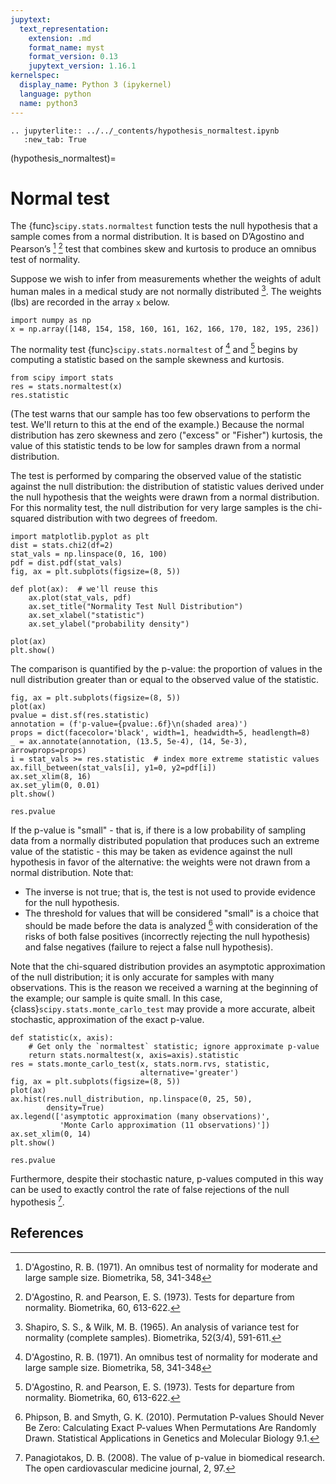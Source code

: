 ```yaml
---
jupytext:
  text_representation:
    extension: .md
    format_name: myst
    format_version: 0.13
    jupytext_version: 1.16.1
kernelspec:
  display_name: Python 3 (ipykernel)
  language: python
  name: python3
---
```


```{eval-rst}
.. jupyterlite:: ../../_contents/hypothesis_normaltest.ipynb
   :new_tab: True
```

(hypothesis_normaltest)=
# Normal test

The {func}`scipy.stats.normaltest` function tests the null hypothesis that a
sample comes from a normal distribution. It is based on D’Agostino and
Pearson’s [^1] [^2] test that combines skew and kurtosis to produce an omnibus
test of normality.

Suppose we wish to infer from measurements whether the weights of adult human
males in a medical study are not normally distributed [^3]. The weights (lbs)
are recorded in the array `x` below.

```{code-cell}
import numpy as np
x = np.array([148, 154, 158, 160, 161, 162, 166, 170, 182, 195, 236])
```

The normality test {func}`scipy.stats.normaltest` of [^1] and [^2] begins by
computing a statistic based on the sample skewness and kurtosis.

```{code-cell}
from scipy import stats
res = stats.normaltest(x)
res.statistic
```

(The test warns that our sample has too few observations to perform the test.
We'll return to this at the end of the example.) Because the normal distribution
has zero skewness and zero ("excess" or "Fisher") kurtosis, the value of this
statistic tends to be low for samples drawn from a normal distribution.

The test is performed by comparing the observed value of the statistic against
the null distribution: the distribution of statistic values derived under the
null hypothesis that the weights were drawn from a normal distribution. For this
normality test, the null distribution for very large samples is the chi-squared
distribution with two degrees of freedom.

```{code-cell}
import matplotlib.pyplot as plt
dist = stats.chi2(df=2)
stat_vals = np.linspace(0, 16, 100)
pdf = dist.pdf(stat_vals)
fig, ax = plt.subplots(figsize=(8, 5))

def plot(ax):  # we'll reuse this
    ax.plot(stat_vals, pdf)
    ax.set_title("Normality Test Null Distribution")
    ax.set_xlabel("statistic")
    ax.set_ylabel("probability density")

plot(ax)
plt.show()
```

The comparison is quantified by the p-value: the proportion of values in the
null distribution greater than or equal to the observed value of the statistic.

```{code-cell}
fig, ax = plt.subplots(figsize=(8, 5))
plot(ax)
pvalue = dist.sf(res.statistic)
annotation = (f'p-value={pvalue:.6f}\n(shaded area)')
props = dict(facecolor='black', width=1, headwidth=5, headlength=8)
_ = ax.annotate(annotation, (13.5, 5e-4), (14, 5e-3), arrowprops=props)
i = stat_vals >= res.statistic  # index more extreme statistic values
ax.fill_between(stat_vals[i], y1=0, y2=pdf[i])
ax.set_xlim(8, 16)
ax.set_ylim(0, 0.01)
plt.show()
```

```{code-cell}
res.pvalue
```

If the p-value is "small" - that is, if there is a low probability of sampling
data from a normally distributed population that produces such an extreme value
of the statistic - this may be taken as evidence against the null hypothesis in
favor of the alternative: the weights were not drawn from a normal distribution.
Note that:

- The inverse is not true; that is, the test is not used to provide
  evidence for the null hypothesis.
- The threshold for values that will be considered "small" is a choice that
  should be made before the data is analyzed [^4] with consideration of the
  risks of both false positives (incorrectly rejecting the null hypothesis)
  and false negatives (failure to reject a false null hypothesis).

Note that the chi-squared distribution provides an asymptotic approximation of
the null distribution; it is only accurate for samples with many observations.
This is the reason we received a warning at the beginning of the example; our
sample is quite small. In this case,
{class}`scipy.stats.monte_carlo_test` may provide a more accurate, albeit
stochastic, approximation of the exact p-value.

```{code-cell}
def statistic(x, axis):
    # Get only the `normaltest` statistic; ignore approximate p-value
    return stats.normaltest(x, axis=axis).statistic
res = stats.monte_carlo_test(x, stats.norm.rvs, statistic,
                             alternative='greater')
fig, ax = plt.subplots(figsize=(8, 5))
plot(ax)
ax.hist(res.null_distribution, np.linspace(0, 25, 50),
        density=True)
ax.legend(['asymptotic approximation (many observations)',
           'Monte Carlo approximation (11 observations)'])
ax.set_xlim(0, 14)
plt.show()
```

```{code-cell}
res.pvalue
```

Furthermore, despite their stochastic nature, p-values computed in this way can
be used to exactly control the rate of false rejections of the null hypothesis [^5].

## References

[^1]: D'Agostino, R. B. (1971). An omnibus test of normality for moderate and
large sample size. Biometrika, 58, 341-348
[^2]: D'Agostino, R. and Pearson, E. S. (1973). Tests for departure from 
normality. Biometrika, 60, 613-622.
[^3]: Shapiro, S. S., & Wilk, M. B. (1965). An analysis of variance test for
normality (complete samples). Biometrika, 52(3/4), 591-611.
[^4]: Phipson, B. and Smyth, G. K. (2010). Permutation P-values Should Never Be
Zero: Calculating Exact P-values When Permutations Are Randomly Drawn.
Statistical Applications in Genetics and Molecular Biology 9.1.
[^5]: Panagiotakos, D. B. (2008). The value of p-value in biomedical research.
The open cardiovascular medicine journal, 2, 97.
